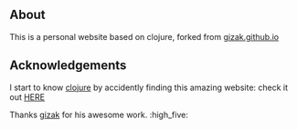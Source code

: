## About ##

This is a personal website based on clojure, forked from [gizak.github.io](https://github.com/gizak/gizak.github.io)

## Acknowledgements ##

I start to know [clojure](http://clojure.org/home) by accidently finding this amazing website: check it out [HERE](https://github.com/gizak/gizak.github.io)

Thanks [gizak](https://github.com/gizak) for his awesome work. :high_five:

